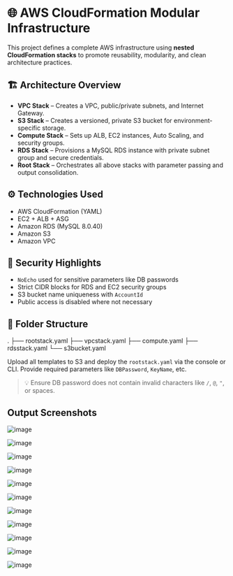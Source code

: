 # 🌐 AWS CloudFormation Modular Infrastructure

This project defines a complete AWS infrastructure using **nested CloudFormation stacks** to promote reusability, modularity, and clean architecture practices.

## 🏗️ Architecture Overview

- **VPC Stack** – Creates a VPC, public/private subnets, and Internet Gateway.
- **S3 Stack** – Creates a versioned, private S3 bucket for environment-specific storage.
- **Compute Stack** – Sets up ALB, EC2 instances, Auto Scaling, and security groups.
- **RDS Stack** – Provisions a MySQL RDS instance with private subnet group and secure credentials.
- **Root Stack** – Orchestrates all above stacks with parameter passing and output consolidation.

## ⚙️ Technologies Used

- AWS CloudFormation (YAML)
- EC2 + ALB + ASG
- Amazon RDS (MySQL 8.0.40)
- Amazon S3
- Amazon VPC


## 🔐 Security Highlights

- `NoEcho` used for sensitive parameters like DB passwords
- Strict CIDR blocks for RDS and EC2 security groups
- S3 bucket name uniqueness with `AccountId`
- Public access is disabled where not necessary

## 📁 Folder Structure
. ├── rootstack.yaml ├── vpcstack.yaml ├── compute.yaml ├── rdsstack.yaml └── s3bucket.yaml 


Upload all templates to S3 and deploy the `rootstack.yaml` via the console or CLI. Provide required parameters like `DBPassword`, `KeyName`, etc.

> 💡 Ensure DB password does not contain invalid characters like `/`, `@`, `"`, or spaces.



## Output Screenshots


![image](https://github.com/user-attachments/assets/d90a8907-a8cd-4a89-aae2-a95b8c8cf140)



![image](https://github.com/user-attachments/assets/b1f3a1d7-d4b7-495a-bfb5-6f9a55613e39)



![image](https://github.com/user-attachments/assets/1d520742-0474-41b4-b13e-aabebe44da29)




![image](https://github.com/user-attachments/assets/2630099b-782a-4739-9e39-c2aa774fc03b)




![image](https://github.com/user-attachments/assets/5c474807-01c3-4d51-aa1b-608415101153)




![image](https://github.com/user-attachments/assets/c2c2b57f-d6ce-4347-ad74-852010d1fe28)




![image](https://github.com/user-attachments/assets/0cd3ad9d-91de-40c6-b10a-604fce6ceb2a)



![image](https://github.com/user-attachments/assets/a4727aac-2219-4a86-8588-2df15c2238db)





![image](https://github.com/user-attachments/assets/dc01d82b-22f0-45b0-b601-361767e45ed3)




![image](https://github.com/user-attachments/assets/3a238a96-b3c7-49f7-a7df-88065b33050c)





![image](https://github.com/user-attachments/assets/015b3feb-3d02-418c-93c6-c6dc33f8d500)

